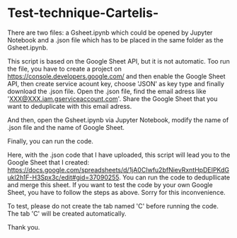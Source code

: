 # Test-technique-Cartelis-

There are two files: a Gsheet.ipynb which could be opened by Jupyter Notebook and a .json file which has to be placed in the same folder as the Gsheet.ipynb.

This script is based on the Google Sheet API, but it is not automatic. Too run the file, you have to create a project on https://console.developers.google.com/ and then enable the Google Sheet API, then create service acount key, choose 'JSON' as key type and finally download the .json file. Open the .json file, find the email adress like 'XXX@XXX.iam.gserviceaccount.com'. Share the Google Sheet that you want to deduplicate with this email adress.

And then, open the Gsheet.ipynb via Jupyter Notebook, modify the name of .json file and the name of Google Sheet.

Finally, you can run the code.

Here, with the .json code that I have uploaded, this script will lead you to the Google Sheet that I created: https://docs.google.com/spreadsheets/d/1jA0CIwfu2bfNievRxntHpDEIPKdGukl2h1F-H3Spx3c/edit#gid=37090255. You can run the code to dedupllicate and merge this sheet. If you want to test the code by your own Google Sheet, you have to follow the steps as above. Sorry for this inconvenience.

To test, please do not create the tab named 'C' before running the code. The tab 'C' will be created automatically.

Thank you.
